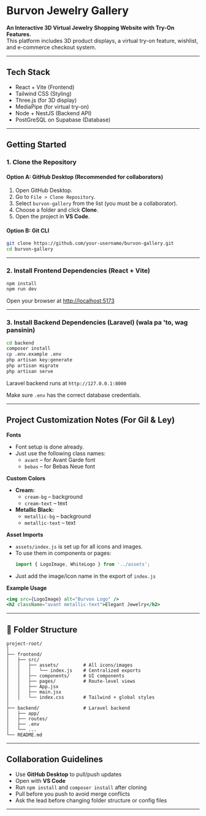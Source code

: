 # Burvon Jewelry Gallery

**An Interactive 3D Virtual Jewelry Shopping Website with Try-On Features.**  
This platform includes 3D product displays, a virtual try-on feature, wishlist, and e-commerce checkout system.

---

##  Tech Stack

- React + Vite (Frontend)
- Tailwind CSS (Styling)
- Three.js (for 3D display)
- MediaPipe (for virtual try-on)
- Node + NestJS (Backend API)
- PostGreSQL on Supabase (Database)

---

##  Getting Started

### 1. Clone the Repository

####  Option A: GitHub Desktop (Recommended for collaborators)
1. Open GitHub Desktop.
2. Go to `File > Clone Repository`.
3. Select `burvon-gallery` from the list (you must be a collaborator).
4. Choose a folder and click **Clone**.
5. Open the project in **VS Code**.

####  Option B: Git CLI
```bash
git clone https://github.com/your-username/burvon-gallery.git
cd burvon-gallery
```

---

### 2. Install Frontend Dependencies (React + Vite)

```bash
npm install
npm run dev
```

Open your browser at [http://localhost:5173](http://localhost:5173)

---

### 3. Install Backend Dependencies (Laravel) (wala pa 'to, wag pansinin)

```bash
cd backend
composer install
cp .env.example .env
php artisan key:generate
php artisan migrate
php artisan serve
```

Laravel backend runs at `http://127.0.0.1:8000`

Make sure `.env` has the correct database credentials.

---


## Project Customization Notes (For Gil & Ley)

**Fonts**
- Font setup is done already.
- Just use the following class names:
  - `avant` – for Avant Garde font
  - `bebas` – for Bebas Neue font

**Custom Colors**
- **Cream:**
  - `cream-bg` – background
  - `cream-text` – text
- **Metallic Black:**
  - `metallic-bg` – background
  - `metallic-text` – text

 **Asset Imports**
- `assets/index.js` is set up for all icons and images.
- To use them in components or pages:
  ```js
  import { LogoImage, WhiteLogo } from '../assets';
  ```
- Just add the image/icon name in the export of `index.js`

**Example Usage**
```jsx
<img src={LogoImage} alt="Burvon Logo" />
<h2 className="avant metallic-text">Elegant Jewelry</h2>
```

---

## 📁 Folder Structure

```
project-root/
│
├── frontend/
│   ├── src/
│   │   ├── assets/         # All icons/images
│   │   │   └── index.js    # Centralized exports
│   │   ├── components/     # UI components
│   │   ├── pages/          # Route-level views
│   │   ├── App.jsx
│   │   ├── main.jsx
│   │   └── index.css       # Tailwind + global styles
│
├── backend/                # Laravel backend
│   ├── app/
│   ├── routes/
│   ├── .env
│   └── ...
└── README.md
```

---

## Collaboration Guidelines

- Use **GitHub Desktop** to pull/push updates
- Open with **VS Code**
- Run `npm install` and `composer install` after cloning
- Pull before you push to avoid merge conflicts
- Ask the lead before changing folder structure or config files

---

